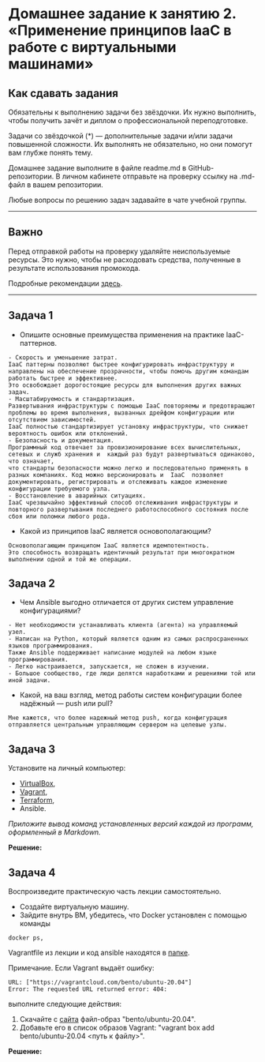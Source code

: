 
# Домашнее задание к занятию 2. «Применение принципов IaaC в работе с виртуальными машинами»

## Как сдавать задания

Обязательны к выполнению задачи без звёздочки. Их нужно выполнить, чтобы получить зачёт и диплом о профессиональной переподготовке.

Задачи со звёздочкой (*) — дополнительные задачи и/или задачи повышенной сложности. Их выполнять не обязательно, но они помогут вам глубже понять тему.

Домашнее задание выполните в файле readme.md в GitHub-репозитории. В личном кабинете отправьте на проверку ссылку на .md-файл в вашем репозитории.

Любые вопросы по решению задач задавайте в чате учебной группы.

---


## Важно

Перед отправкой работы на проверку удаляйте неиспользуемые ресурсы.
Это нужно, чтобы не расходовать средства, полученные в результате использования промокода.

Подробные рекомендации [здесь](https://github.com/netology-code/virt-homeworks/blob/virt-11/r/README.md).

---

## Задача 1

- Опишите основные преимущества применения на практике IaaC-паттернов.

```
- Скорость и уменьшение затрат. 
IaaC паттерны позволяют быстрее конфигурировать инфраструктуру и направлены на обеспечение прозрачности, чтобы помочь другим командам работать быстрее и эффективнее. 
Это освобождает дорогостоящие ресурсы для выполнения других важных задач.
- Масштабируемость и стандартизация. 
Развертывания инфраструктуры с помощью IaaC повторяемы и предотвращают проблемы во время выполнения, вызванных дрейфом конфигурации или отсутствием зависимостей. 
IaaC полностью стандартизирует установку инфраструктуры, что снижает вероятность ошибок или отклонений.
- Безопасность и документация. 
Программный код отвечает за провизионирование всех вычислительных, сетевых и служб хранения и  каждый раз будут развертываться одинаково, что означает, 
что стандарты безопасности можно легко и последовательно применять в разных компаниях. Код можно версионировать и  IaaC  позволяет документировать, регистрировать и отслеживать каждое изменение конфигурации требуемого узла.
- Восстановление в аварийных ситуациях. 
IaaC чрезвычайно эффективный способ отслеживания инфраструктуры и повторного развертывания последнего работоспособного состояния после сбоя или поломки любого рода.
```
- Какой из принципов IaaC является основополагающим?

```
Основополагающим принципом IaaC является идемпотентность. 
Это способность возвращать идентичный результат при многократном выполнении одной и той же операции.
```
## Задача 2

- Чем Ansible выгодно отличается от других систем управление конфигурациями?

```
- Нет необходимости устанавливать клиента (агента) на управляемый узел.
- Написан на Python, который является одним из самых распросраненных языков программирования. 
Также Ansible поддерживает написание модулей на любом языке программирования. 
- Легко настраивается, запускается, не сложен в изучении.
- Большое сообщество, где люди делятся наработками и решениями той или иной задачи.
```

- Какой, на ваш взгляд, метод работы систем конфигурации более надёжный — push или pull?

```
Мне кажется, что более надежный метод push, когда конфигурация отправляется центральным управляющим сервером на целевые узлы.
```

## Задача 3

Установите на личный компьютер:

- [VirtualBox](https://www.virtualbox.org/),
- [Vagrant](https://github.com/netology-code/devops-materials),
- [Terraform](https://github.com/netology-code/devops-materials/blob/master/README.md),
- Ansible.

*Приложите вывод команд установленных версий каждой из программ, оформленный в Markdown.*

**Решение:**

## Задача 4 

Воспроизведите практическую часть лекции самостоятельно.

- Создайте виртуальную машину.
- Зайдите внутрь ВМ, убедитесь, что Docker установлен с помощью команды
```
docker ps,
```
Vagrantfile из лекции и код ansible находятся в [папке](https://github.com/netology-code/virt-homeworks/tree/virt-11/05-virt-02-iaac/src).

Примечание. Если Vagrant выдаёт ошибку:
```
URL: ["https://vagrantcloud.com/bento/ubuntu-20.04"]     
Error: The requested URL returned error: 404:
```

выполните следующие действия:

1. Скачайте с [сайта](https://app.vagrantup.com/bento/boxes/ubuntu-20.04) файл-образ "bento/ubuntu-20.04".
2. Добавьте его в список образов Vagrant: "vagrant box add bento/ubuntu-20.04 <путь к файлу>".


**Решение:**
